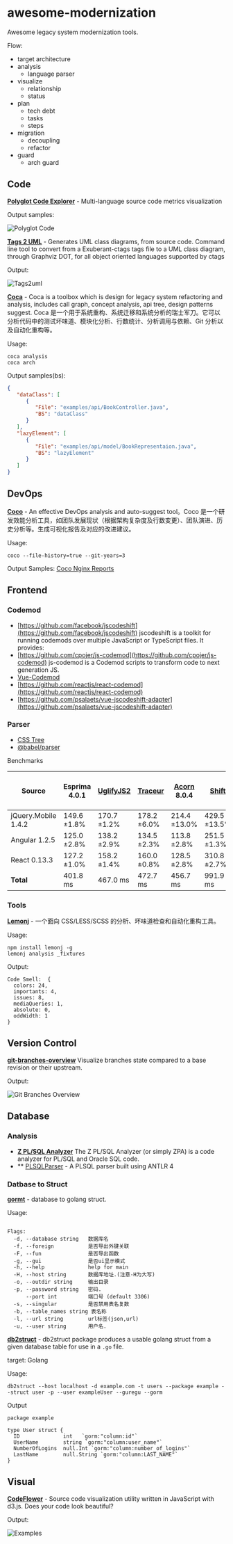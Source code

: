 # awesome-modernization

Awesome legacy system modernization tools.

Flow:

 - target architecture
 - analysis
   - language parser
 - visualize
   - relationship
   - status
 - plan
   - tech debt
   - tasks
   - steps
 - migration
   - decoupling
   - refactor
 - guard
   - arch guard

## Code

**[Polyglot Code Explorer](https://github.com/kornysietsma/polyglot-code-explorer)** -  Multi-language source code metrics visualization 

Output samples:

![Polyglot Code](https://blog.korny.info/2020-09-01-polyglot-explorer/main_ui_sample.png)

**[Tags 2 UML](https://github.com/ruben2020/tags2uml)** -  Generates UML class diagrams, from source code. Command line tool to convert from a Exuberant-ctags tags file to a UML class diagram, through Graphviz DOT, for all object oriented languages supported by ctags 

Output:

![Tags2uml](https://raw.githubusercontent.com/ruben2020/tags2uml/master/doc/guava-eventbus.png)

**[Coca](https://github.com/inherd/coca)** -  Coca is a toolbox which is design for legacy system refactoring and analysis, includes call graph, concept analysis, api tree, design patterns suggest. Coca 是一个用于系统重构、系统迁移和系统分析的瑞士军刀。它可以分析代码中的测试坏味道、模块化分析、行数统计、分析调用与依赖、Git 分析以及自动化重构等。 

Usage:

```
coca analysis
coca arch
```

Output samples(bs):

```json
{
   "dataClass": [
      {
         "File": "examples/api/BookController.java",
         "BS": "dataClass"
      }
   ],
   "lazyElement": [
      {
         "File": "examples/api/model/BookRepresentaion.java",
         "BS": "lazyElement"
      }
   ]
}
```

## DevOps

**[Coco](https://github.com/inherd/coco)** -  An effective DevOps analysis and auto-suggest tool。Coco 是一个研发效能分析工具，如团队发展现状（根据架构复杂度及行数变更）、团队演进、历史分析等。生成可视化报告及对应的改进建议。 

Usage:

```
coco --file-history=true --git-years=3
```

Output Samples: [Coco Nginx Reports](https://inherd.org/cases/nginx/)


## Frontend


### Codemod


 - [https://github.com/facebook/jscodeshift](https://github.com/facebook/jscodeshift) jscodeshift is a toolkit for running codemods over multiple JavaScript or TypeScript files. It provides:
 - [https://github.com/cpojer/js-codemod](https://github.com/cpojer/js-codemod) js-codemod is a Codemod scripts to transform code to next generation JS.
 - [Vue-Codemod](https://github.com/vuejs/vue-codemod)
 - [https://github.com/reactjs/react-codemod](https://github.com/reactjs/react-codemod)
 - [https://github.com/psalaets/vue-jscodeshift-adapter](https://github.com/psalaets/vue-jscodeshift-adapter)

### Parser


 - [CSS Tree](https://github.com/csstree/csstree)
 - [@babel/parser](https://babeljs.io/docs/en/babel-parser)

Benchmarks

| Source | Esprima 4.0.1 | [UglifyJS2](https://github.com/mishoo/UglifyJS2) | [Traceur](https://github.com/google/traceur-compiler) | [Acorn](https://github.com/marijnh/acorn) 8.0.4 | [Shift](https://github.com/shapesecurity/shift-parser-js) | [Shift (no early errors)](https://github.com/shapesecurity/shift-parser-js) |
| --- | --- | --- | --- | --- | --- | --- |
| jQuery.Mobile 1.4.2 | 149.6 ±1.8% | 170.7 ±1.2% | 178.2 ±6.0% | 214.4 ±13.0% | 429.5 ±13.5% | 203.9 ±9.6% |
| Angular 1.2.5 | 125.0 ±2.8% | 138.2 ±2.9% | 134.5 ±2.3% | 113.8 ±2.8% | 251.5 ±1.3% | 147.1 ±1.5% |
| React 0.13.3 | 127.2 ±1.0% | 158.2 ±1.4% | 160.0 ±0.8% | 128.5 ±2.8% | 310.8 ±2.7% | 182.6 ±2.7% |
| **Total** | 401.8 ms | 467.0 ms | 472.7 ms | 456.7 ms | 991.9 ms | 533.5 ms |

### Tools

**[Lemonj](https://github.com/twfe/lemonj)** -  一个面向 CSS/LESS/SCSS 的分析、坏味道检查和自动化重构工具。 

Usage:

```
npm install lemonj -g
lemonj analysis _fixtures
```

Output:

```
Code Smell:  {
  colors: 24,
  importants: 4,
  issues: 8,
  mediaQueries: 1,
  absolute: 0,
  oddWidth: 1
}
```

## Version Control

**[git-branches-overview](https://github.com/BenoitZugmeyer/git-branches-overview)**  Visualize branches state compared to a base revision or their upstream. 

Output:

![Git Branches Overview](https://raw.githubusercontent.com/BenoitZugmeyer/git-branches-overview/master/git-branches-overview.png)


## Database

### Analysis

 - **[Z PL/SQL Analyzer](https://github.com/felipebz/zpa)** The Z PL/SQL Analyzer (or simply ZPA) is a code analyzer for PL/SQL and Oracle SQL code.
 - ** [PLSQLParser](https://github.com/developeron29/PLSQLParser) - A PLSQL parser built using ANTLR 4

### Datbase to Struct

**[gormt](https://github.com/xxjwxc/gormt)** -  database to golang struct.

Usage:

```

Flags:
  -d, --database string   数据库名
  -f, --foreign           是否导出外键关联
  -F, --fun               是否导出函数
  -g, --gui               是否ui显示模式
  -h, --help              help for main
  -H, --host string       数据库地址.(注意-H为大写)
  -o, --outdir string     输出目录
  -p, --password string   密码.
      --port int          端口号 (default 3306)
  -s, --singular          是否禁用表名复数
  -b, --table_names string 表名称  
  -l, --url string        url标签(json,url)
  -u, --user string       用户名.
```

**[db2struct](https://github.com/Shelnutt2/db2struct)** - db2struct package produces a usable golang struct from a given database table for use in a `.go` file.

target: Golang

Usage:

```
db2struct --host localhost -d example.com -t users --package example --struct user -p --user exampleUser --guregu --gorm
```

Output

```
package example

type User struct {
  ID              int   `gorm:"column:id"`
  UserName        string `gorm:"column:user_name"`
  NumberOfLogins  null.Int `gorm:"column:number_of_logins"`
  LastName        null.String `gorm:"column:LAST_NAME"`
}
```

## Visual


**[CodeFlower](https://github.com/fzaninotto/CodeFlower)** -  Source code visualization utility written in JavaScript with d3.js. Does your code look beautiful? 

Output:

![Examples](https://raw.githubusercontent.com/fzaninotto/CodeFlower/master/images/faker.png)




